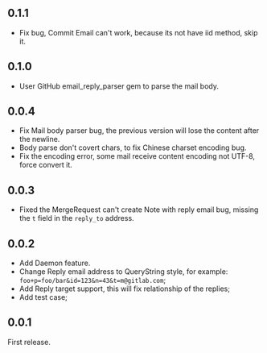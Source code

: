 ## 0.1.1

- Fix bug, Commit Email can't work, because its not have iid method, skip it.

## 0.1.0

- User GitHub email_reply_parser gem to parse the mail body.

## 0.0.4

- Fix Mail body parser bug, the previous version will lose the content after the newline.
- Body parse don't covert chars, to fix Chinese charset encoding bug.
- Fix the encoding error, some mail receive content encoding not UTF-8, force convert it.

## 0.0.3

- Fixed the MergeRequest can't create Note with reply email bug, missing the `t` field in the `reply_to` address.

## 0.0.2

- Add Daemon feature.
- Change Reply email address to QueryString style, for example: `foo+p=foo/bar&id=123&n=43&t=m@gitlab.com`;
- Add Reply target support, this will fix relationship of the replies;
- Add test case;

## 0.0.1

First release.
